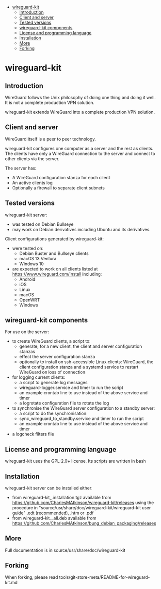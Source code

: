 - [wireguard-kit](#wireguard-kit)
  - [Introduction](##introduction)
  - [Client and server](#client-and-server)
  - [Tested versions](#tested-versions)
  - [wireguard-kit components](#wireguard-kit-components)
  - [License and programming language](#license-and-programming-language)
  - [Installation](#installation)
  - [More](#more)
  - [Forking](#forking)

# wireguard-kit

## Introduction

WireGuard follows the Unix philosophy of doing one thing and doing it well.  It is not a complete production VPN solution.  

wireguard-kit extends WireGuard into a complete production VPN solution.

## Client and server

WireGuard itself is a peer to peer technology.

wireguard-kit configures one computer as a server and the rest as clients.
The clients have only a WireGuard connection to the server and connect to other clients via the server.

The server has:
- A WireGuard configuration stanza for each client
- An active clients log
- Optionally a firewall to separate client subnets

## Tested versions

wireguard-kit server:
- was tested on Debian Bullseye
- may work on Debian derivatives including Ubuntu and its derivatives

Client configurations generated by wireguard-kit:
- were tested on:
  - Debian Buster and Bullseye clients
  - macOS 13 Ventura
  - Windows 10
- are expected to work on all clients listed at https://www.wireguard.com/install including:
  - Android
  - iOS
  - Linux 
  - macOS
  - OpenWRT
  - Windows

## wireguard-kit components

For use on the server:
- to create WireGuard clients, a script to:
  - generate, for a new client, the client and server configuration stanzas
  - effect the server configuration stanza
  - optionally to install on ssh-accessible Linux clients: WireGuard, the client configuration stanza and a systemd service to restart WireGuard on loss of connection
- for logging current clients:
  - a script to generate log messages
  - wireguard-logger.service and timer to run the script
  - an example crontab line to use instead of the above service and timer
  - a logrotate configuration file to rotate the log
- to synchronise the WireGuard server configuration to a standby server:
  - a script to do the synchronisation
  - sync_wireguard_to_standby.service and timer to run the script
  - an example crontab line to use instead of the above service and timer
- a logcheck filters file

## License and programming language

wireguard-kit uses the GPL-2.0+ license.  Its scripts are written in bash 

## Installation

wireguard-kit server can be installed either:
- from wireguard-kit_<version>.installation.tgz available from https://github.com/CharlesMAtkinson/wireguard-kit/releases
using the procedure in "source/usr/share/doc/wireguard-kit/wireguard-kit user guide" .odt (recommended), .htm or .pdf
- from wireguard-kit_<version>_all.deb available from https://github.com/CharlesMAtkinson/bung_debian_packaging/releases

## More

Full documentation is in source/usr/share/doc/wireguard-kit

## Forking

When forking, please read tools/git-store-meta/README-for-wireguard-kit.md
